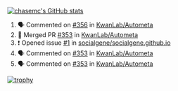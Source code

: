 [![chasemc's GitHub stats](https://github-readme-stats.vercel.app/api?username=chasemc)](https://github.com/anuraghazra/github-readme-stats)


<!--START_SECTION:activity-->
1. 🗣 Commented on [#356](https://github.com/KwanLab/Autometa/pull/356#issuecomment-1955229404) in [KwanLab/Autometa](https://github.com/KwanLab/Autometa)
2. 🎉 Merged PR [#353](https://github.com/KwanLab/Autometa/pull/353) in [KwanLab/Autometa](https://github.com/KwanLab/Autometa)
3. ❗ Opened issue [#1](https://github.com/socialgene/socialgene.github.io/issues/1) in [socialgene/socialgene.github.io](https://github.com/socialgene/socialgene.github.io)
4. 🗣 Commented on [#353](https://github.com/KwanLab/Autometa/pull/353#issuecomment-1943670035) in [KwanLab/Autometa](https://github.com/KwanLab/Autometa)
5. 🗣 Commented on [#353](https://github.com/KwanLab/Autometa/pull/353#issuecomment-1941815041) in [KwanLab/Autometa](https://github.com/KwanLab/Autometa)
<!--END_SECTION:activity-->
[![trophy](https://github-profile-trophy.vercel.app/?username=chasemc)](https://github.com/ryo-ma/github-profile-trophy)

